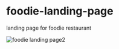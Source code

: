 # foodie-landing-page
landing page for foodie restaurant

![foodie landing page2](https://github.com/abhijith0078/foodie-landing-page/assets/56915507/c2e5d51a-5014-4d3d-a207-4e5464949078)
